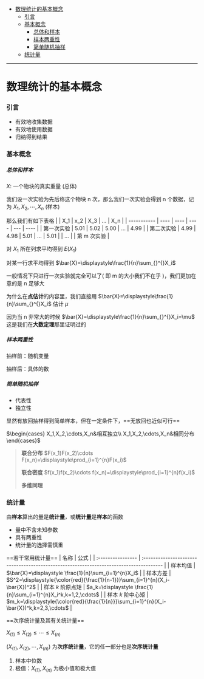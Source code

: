 - [数理统计的基本概念](#数理统计的基本概念)
    - [引言](#引言)
    - [基本概念](#基本概念)
        - [总体和样本](#总体和样本)
        - [样本两重性](#样本两重性)
        - [简单随机抽样](#简单随机抽样)
    - [统计量](#统计量)

---

# 数理统计的基本概念
### 引言
* 有效地收集数据
* 有效地使用数据
* 归纳得到结果

### 基本概念
##### 总体和样本
$X$: 一个物块的真实重量 (总体)

我们设一次实验为先后称这个物块 n 次，那么我们一次实验会得到 n 个数据，记为 $X_1,X_2,\cdots,X_n$ (样本)

那么我们有如下表格
|             | X_1  | x_2  | X_3  | ... | X_n  |
| ----------- | ---- | ---- | ---- | --- | ---- |
| 第一次实验  | 5.01 | 5.02 | 5.00 | ... | 4.99 |
| 第二次实验  | 4.99 | 4.98 | 5.01 | ... | 5.01 |
| ...         |
| 第 m 次实验 |


对 $X_1$ 所在列求平均得到 $E(X_1)$

对某一行求平均得到 $\bar{X}=\displaystyle\frac{1}{n}\sum_{}^{}X_i$

一般情况下只进行一次实验就完全可以了( 即 m 的大小我们不在乎 )，我们更加在意的是 n 足够大

为什么在**点估计**的内容里，我们直接用 $\bar{X}=\displaystyle\frac{1}{n}\sum_{}^{}X_i$ 估计 $\mu$

因为当 n 非常大的时候 $\bar{X}=\displaystyle\frac{1}{n}\sum_{}^{}X_i=\mu$ 这是我们在**大数定理**那里证明过的

##### 样本两重性
抽样前：随机变量

抽样后：具体的数

##### 简单随机抽样
* 代表性
* 独立性

显然有放回抽样得到简单样本，但在一定条件下，==无放回也近似可行==

$\begin{cases}
X_1,X_2,\cdots,X_n&相互独立\\
X_1,X_2,\cdots,X_n&相同分布
\end{cases}$

> **联合分布**
> $F(x_1)F(x_2)\cdots F(x_n)=\displaystyle\prod_{i=1}^{n}F(x_i)$
> 
> **联合密度**
> $f(x_1)f(x_2)\cdots f(x_n)=\displaystyle\prod_{i=1}^{n}f(x_i)$
> 
> **多维同理**

### 统计量
由**样本**算出的量是**统计量**，或**统计量**是**样本**的函数
* 量中不含未知参数
* 具有两重性
* 统计量的选择需慎重

==若干常用统计量==
| 名称              | 公式                                                                                    |
| :---------------- | :-------------------------------------------------------------------------------------- |
| 样本均值          | $\bar{X}=\displaystyle \frac{1}{n}\sum_{i=1}^{n}X_i$                                    |
| 样本方差          | $S^2=\displaystyle{\color{red}{\frac{1}{n-1}}}\sum_{i=1}^{n}(X_i-\bar{X})^2$            |
| 样本 $k$ 阶原点矩 | $a_k=\displaystyle \frac{1}{n}\sum_{i=1}^{n}X_i^k,k=1,2,\cdots$                         |
| 样本 $k$ 阶中心矩 | $m_k=\displaystyle{\color{red}{\frac{1}{n}}}\sum_{i=1}^{n}(X_i-\bar{X})^k,k=2,3,\cdots$ |

==次序统计量及其有关统计量==

$X_{(1)} \leq X_{(2)} \leq \cdots \leq X_{(n)}$

$(X_{(1)} , X_{(2)} , \cdots , X_{(n)})$ 为**次序统计量**，它的任一部分也是**次序统计量**

1. 样本中位数
2. 极值：$X_{(1)},X_{(n)}$ 为极小值和极大值